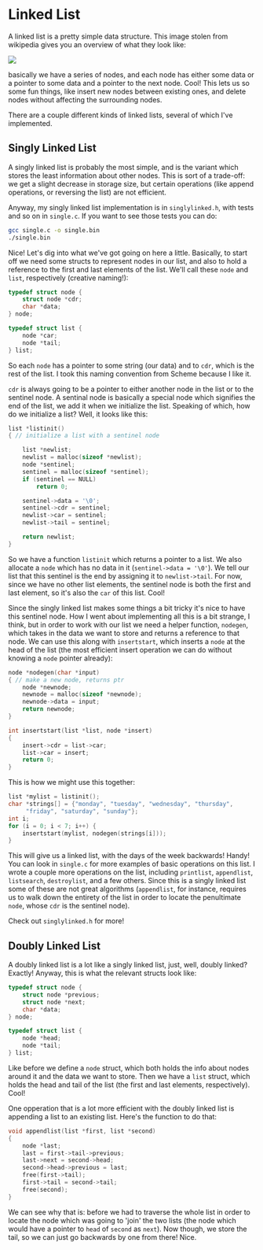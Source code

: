 # Linked List

A linked list is a pretty simple data structure. This image stolen from
wikipedia gives you an overview of what they look like:

![](http://upload.wikimedia.org/wikipedia/commons/thumb/6/6d/Singly-linked-list.svg/816px-Singly-linked-list.svg.png)


basically we have a series of nodes, and each node has either some data or
a pointer to some data and a pointer to the next node. Cool! This lets us so
some fun things, like insert new nodes between existing ones, and delete nodes
without affecting the surrounding nodes.

There are a couple different kinds of linked lists, several of which I've
implemented.

## Singly Linked List

A singly linked list is probably the most simple, and is the variant which
stores the least information about other nodes. This is sort of a trade-off: we
get a slight decrease in storage size, but certain operations (like append
operations, or reversing the list) are not efficient.

Anyway, my singly linked list implementation is in `singlylinked.h`, with tests
and so on in `single.c`. If you want to see those tests you can do:

```bash
gcc single.c -o single.bin
./single.bin
```

Nice! Let's dig into what we've got going on here a little. Basically, to
start off we need some structs to represent nodes in our list, and also to
hold a reference to the first and last elements of the list. We'll call
these `node` and `list`, respectively (creative naming!):

```C
typedef struct node {
    struct node *cdr;
    char *data;
} node;

typedef struct list {
    node *car;
    node *tail;
} list;
```

So each `node` has a pointer to some string (our data) and to `cdr`, which
is the rest of the list. I took this naming convention from Scheme because
I like it.

`cdr` is always going to be a pointer to either another node in the list
or to the sentinel node. A sentinal node is basically a special node which
signifies the end of the list, we add it when we initialize the list.
Speaking of which, how do we initialize a list? Well, it looks like this:

```C
list *listinit() 
{ // initialize a list with a sentinel node

    list *newlist;
    newlist = malloc(sizeof *newlist);
    node *sentinel;
    sentinel = malloc(sizeof *sentinel);
    if (sentinel == NULL)
        return 0; 

    sentinel->data = '\0';
    sentinel->cdr = sentinel;
    newlist->car = sentinel;
    newlist->tail = sentinel;

    return newlist;
}
```

So we have a function `listinit` which returns a pointer to a list. We
also allocate a `node` which has no data in it (`sentinel->data = '\0'`).
We tell our list that this sentinel is the end by assigning it to
`newlist->tail`. For now, since we have no other list elements, the
sentinel node is both the first and last element, so it's also the `car`
of this list. Cool!

Since the singly linked list makes some things a bit tricky it's nice to
have this sentinel node. How I went about implementing all this is a bit
strange, I think, but in order to work with our list we need a helper
function, `nodegen`, which takes in the data we want to store and returns
a reference to that node. We can use this along with `insertstart`, which
inserts a `node` at the head of the list (the most efficient insert operation
we can do without knowing a `node` pointer already):

```C
node *nodegen(char *input)
{ // make a new node, returns ptr
    node *newnode;
    newnode = malloc(sizeof *newnode);
    newnode->data = input;
    return newnode;
}

int insertstart(list *list, node *insert)
{
    insert->cdr = list->car;
    list->car = insert;
    return 0;
}
```

This is how we might use this together:

```C
list *mylist = listinit();
char *strings[] = {"monday", "tuesday", "wednesday", "thursday",
     "friday", "saturday", "sunday"};
int i;
for (i = 0; i < 7; i++) {
    insertstart(mylist, nodegen(strings[i]));
}
```

This will give us a linked list, with the days of the week backwards!
Handy! You can look in `single.c` for more examples of basic operations on
this list. I wrote a couple more operations on the list, including `printlist`,
`appendlist`, `listsearch`, `destroylist`, and a few others. Since this is
a singly linked list some of these are not great algorithms (`appendlist`, for
instance, requires us to walk down the entirety of the list in order to locate
the penultimate `node`, whose `cdr` is the sentinel node).

Check out `singlylinked.h` for more!

## Doubly Linked List

A doubly linked list is a lot like a singly linked list, just, well,
doubly linked? Exactly! Anyway, this is what the relevant structs look
like:

```C
typedef struct node {
    struct node *previous;
    struct node *next;
    char *data;
} node;

typedef struct list {
    node *head;
    node *tail;
} list;
```

Like before we define a `node` struct, which both holds the info about
nodes around it and the data we want to store. Then we have a `list`
struct, which holds the head and tail of the list (the first and last
elements, respectively). Cool!

One opperation that is a lot more efficient with the doubly linked list is
appending a list to an existing list. Here's the function to do that:

```C
void appendlist(list *first, list *second)
{
    node *last;
    last = first->tail->previous;
    last->next = second->head;
    second->head->previous = last;
    free(first->tail);
    first->tail = second->tail;
    free(second);
}
```

We can see why that is: before we had to traverse the whole list in order
to locate the node which was going to 'join' the two lists (the node which
would have a pointer to `head` of `second` as `next`). Now though, we
store the tail, so we can just go backwards by one from there! Nice.
